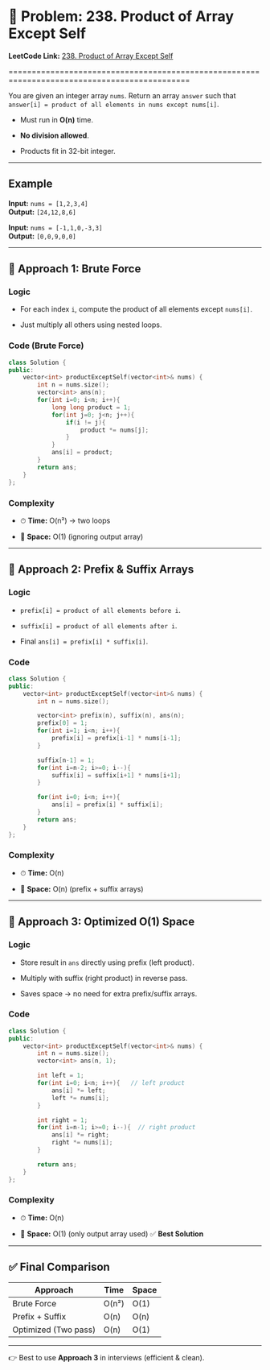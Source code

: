 # 📝 Problem: 238. Product of Array Except Self  

**LeetCode Link:** [238. Product of Array Except Self](https://leetcode.com/problems/product-of-array-except-self/)

=============================================================================================

You are given an integer array `nums`. Return an array `answer` such that `answer[i] = product of all elements in nums except nums[i]`.

-   Must run in **O(n)** time.

-   **No division allowed**.

-   Products fit in 32-bit integer.

* * * * *

Example
-------

**Input:** `nums = [1,2,3,4]`\
**Output:** `[24,12,8,6]`

**Input:** `nums = [-1,1,0,-3,3]`\
**Output:** `[0,0,9,0,0]`

* * * * *

🔹 Approach 1: Brute Force
--------------------------

### Logic

-   For each index `i`, compute the product of all elements except `nums[i]`.

-   Just multiply all others using nested loops.

### Code (Brute Force)
```cpp
class Solution {
public:
    vector<int> productExceptSelf(vector<int>& nums) {
        int n = nums.size();
        vector<int> ans(n);
        for(int i=0; i<n; i++){
            long long product = 1;
            for(int j=0; j<n; j++){
                if(i != j){
                    product *= nums[j];
                }
            }
            ans[i] = product;
        }
        return ans;
    }
};
```

### Complexity

-   ⏱ **Time:** O(n²) → two loops

-   💾 **Space:** O(1) (ignoring output array)

* * * * *

🔹 Approach 2: Prefix & Suffix Arrays
-------------------------------------

### Logic

-   `prefix[i] = product of all elements before i`.

-   `suffix[i] = product of all elements after i`.

-   Final `ans[i] = prefix[i] * suffix[i]`.

### Code
```cpp
class Solution {
public:
    vector<int> productExceptSelf(vector<int>& nums) {
        int n = nums.size();

        vector<int> prefix(n), suffix(n), ans(n);
        prefix[0] = 1;
        for(int i=1; i<n; i++){
            prefix[i] = prefix[i-1] * nums[i-1];
        }

        suffix[n-1] = 1;
        for(int i=n-2; i>=0; i--){
            suffix[i] = suffix[i+1] * nums[i+1];
        }

        for(int i=0; i<n; i++){
            ans[i] = prefix[i] * suffix[i];
        }
        return ans;
    }
};
```

### Complexity

-   ⏱ **Time:** O(n)

-   💾 **Space:** O(n) (prefix + suffix arrays)

* * * * *

🔹 Approach 3: Optimized O(1) Space
-----------------------------------

### Logic

-   Store result in `ans` directly using prefix (left product).

-   Multiply with suffix (right product) in reverse pass.

-   Saves space → no need for extra prefix/suffix arrays.

### Code
```cpp
class Solution {
public:
    vector<int> productExceptSelf(vector<int>& nums) {
        int n = nums.size();
        vector<int> ans(n, 1);

        int left = 1;
        for(int i=0; i<n; i++){   // left product
            ans[i] *= left;
            left *= nums[i];
        }

        int right = 1;
        for(int i=n-1; i>=0; i--){  // right product
            ans[i] *= right;
            right *= nums[i];
        }

        return ans;
    }
};
```

### Complexity

-   ⏱ **Time:** O(n)

-   💾 **Space:** O(1) (only output array used) ✅ **Best Solution**

* * * * *

✅ Final Comparison
------------------

| Approach | Time | Space |
| --- | --- | --- |
| Brute Force | O(n²) | O(1) |
| Prefix + Suffix | O(n) | O(n) |
| Optimized (Two pass) | O(n) | O(1) |

* * * * *

👉 Best to use **Approach 3** in interviews (efficient & clean).
